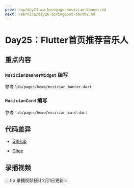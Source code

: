 ```yaml
---
prev: /mp/day24-mp-homepage-musician-banner.md
next: /service/day26-springboot-oauth2.md
---
```


# Day25：Flutter首页推荐音乐人

## 重点内容


### `MusicianBannerWidget` 编写

参考 `lib/pages/home/musician_banner.dart`

### `MusicianCard` 编写

参考 `lib/pages/home/musician_card.dart`


## 代码差异

* [GitHub](https://github.com/programmer-yili/yili-music-app/commit/243e1a0a43ddcf01c630b1854d44e94b6cb63087)


* [Gitee](https://gitee.com/programmer-yili/yili-music-app/commit/243e1a0a43ddcf01c630b1854d44e94b6cb63087)


## 录播视频

::: tip
录播视频预计2月1日更新
:::
